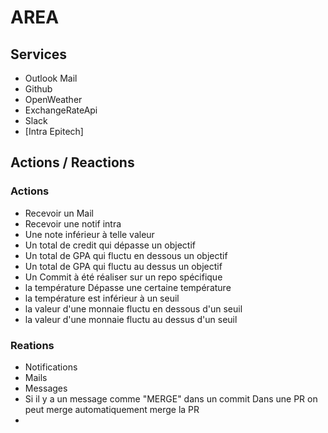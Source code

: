 # AREA

## Services
- Outlook Mail
- Github
- OpenWeather
- ExchangeRateApi
- Slack
- [Intra Epitech]

## Actions / Reactions
### Actions
- Recevoir un Mail
- Recevoir une notif intra
- Une note inférieur à telle valeur
- Un total de credit qui dépasse un objectif
- Un total de GPA qui fluctu en dessous un objectif
- Un total de GPA qui fluctu au dessus un objectif
- Un Commit à été réaliser sur un repo spécifique
- la température Dépasse une certaine température
- la température est inférieur à un seuil
- la valeur d'une monnaie fluctu en dessous d'un seuil
- la valeur d'une monnaie fluctu au dessus d'un seuil

### Reations
- Notifications
- Mails
- Messages
- Si il y a un message comme "MERGE" dans un commit Dans une PR on peut merge automatiquement merge la PR
-